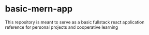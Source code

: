 # basic-mern-app
This repository is meant to serve as a basic fullstack react application reference for personal projects and cooperative learning

